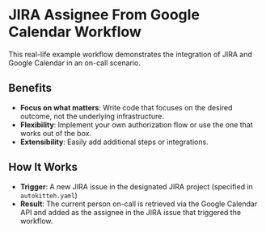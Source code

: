 # JIRA Assignee From Google Calendar Workflow 

This real-life example workflow demonstrates the integration of JIRA and Google Calendar in an on-call scenario.

## Benefits

- **Focus on what matters**: Write code that focuses on the desired outcome, not the underlying infrastructure.
- **Flexibility**: Implement your own authorization flow or use the one that works out of the box.
- **Extensibility**: Easily add additional steps or integrations.

## How It Works
- **Trigger**: A new JIRA issue in the designated JIRA project (specified in `autokitteh.yaml`)
- **Result**: The current person on-call is retrieved via the Google Calendar API and added as the assignee in the JIRA issue that triggered the workflow.
